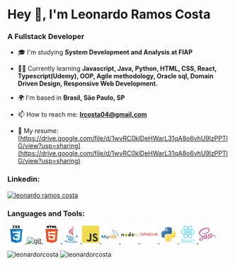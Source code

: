 <h1 align="left">Hey 👋, I'm Leonardo Ramos Costa</h1>
<h3 align="left">A Fullstack Developer</h3>

- 🎓 I'm studying **System Development and Analysis at FIAP**

- 👨‍💻 Currently learning **Javascript, Java, Python, HTML, CSS, React, Typescript(Udemy), OOP, Agile methodology, Oracle sql, Domain Driven Design, Responsive Web Development.**

- 🌍 I'm based in **Brasil, São Paulo, SP**

- 📫 How to reach me: **lrcosta04@gmail.com**

- 📄 My resume: [https://drive.google.com/file/d/1wvRC0klDeHWarL31qA8o6vhU9lzPPTlG/view?usp=sharing](https://drive.google.com/file/d/1wvRC0klDeHWarL31qA8o6vhU9lzPPTlG/view?usp=sharing)

<h3 align="left">Linkedin:</h3>
<p align="left">
<a href="https://linkedin.com/in/leonardo ramos costa" target="blank"><img align="center" src="https://raw.githubusercontent.com/rahuldkjain/github-profile-readme-generator/master/src/images/icons/Social/linked-in-alt.svg" alt="leonardo ramos costa" height="30" width="40" /></a>
</p>

<h3 align="left">Languages and Tools:</h3>
<p align="left"> <a href="https://www.w3schools.com/css/" target="_blank" rel="noreferrer"> <img src="https://raw.githubusercontent.com/devicons/devicon/master/icons/css3/css3-original-wordmark.svg" alt="css3" width="40" height="40"/> </a> <a href="https://git-scm.com/" target="_blank" rel="noreferrer"> <img src="https://www.vectorlogo.zone/logos/git-scm/git-scm-icon.svg" alt="git" width="40" height="40"/> </a> <a href="https://www.w3.org/html/" target="_blank" rel="noreferrer"> <img src="https://raw.githubusercontent.com/devicons/devicon/master/icons/html5/html5-original-wordmark.svg" alt="html5" width="40" height="40"/> </a> <a href="https://www.java.com" target="_blank" rel="noreferrer"> <img src="https://raw.githubusercontent.com/devicons/devicon/master/icons/java/java-original.svg" alt="java" width="40" height="40"/> </a> <a href="https://developer.mozilla.org/en-US/docs/Web/JavaScript" target="_blank" rel="noreferrer"> <img src="https://raw.githubusercontent.com/devicons/devicon/master/icons/javascript/javascript-original.svg" alt="javascript" width="40" height="40"/> </a> <a href="https://www.mysql.com/" target="_blank" rel="noreferrer"> <img src="https://raw.githubusercontent.com/devicons/devicon/master/icons/mysql/mysql-original-wordmark.svg" alt="mysql" width="40" height="40"/> </a> <a href="https://nodejs.org" target="_blank" rel="noreferrer"> <img src="https://raw.githubusercontent.com/devicons/devicon/master/icons/nodejs/nodejs-original-wordmark.svg" alt="nodejs" width="40" height="40"/> </a> <a href="https://www.oracle.com/" target="_blank" rel="noreferrer"> <img src="https://raw.githubusercontent.com/devicons/devicon/master/icons/oracle/oracle-original.svg" alt="oracle" width="40" height="40"/> </a> <a href="https://www.python.org" target="_blank" rel="noreferrer"> <img src="https://raw.githubusercontent.com/devicons/devicon/master/icons/python/python-original.svg" alt="python" width="40" height="40"/> </a> <a href="https://reactjs.org/" target="_blank" rel="noreferrer"> <img src="https://raw.githubusercontent.com/devicons/devicon/master/icons/react/react-original-wordmark.svg" alt="react" width="40" height="40"/> </a> <a href="https://sass-lang.com" target="_blank" rel="noreferrer"> <img src="https://raw.githubusercontent.com/devicons/devicon/master/icons/sass/sass-original.svg" alt="sass" width="40" height="40"/> </a> </p>

<p><img align="left" src="https://github-readme-stats.vercel.app/api/top-langs?username=leonardorcosta&show_icons=true&theme=dark&title_color=ffffff&text_color=ffffff&hide_border=true&locale=en&layout=compact" alt="leonardorcosta" /></p>

<p>&nbsp;<img align="rigth" src="https://github-readme-stats.vercel.app/api?username=leonardorcosta&show_icons=true&theme=dark&title_color=ffffff&text_color=ffffff&bg_color=171717&hide_border=true&locale=en" alt="leonardorcosta" /></p>

